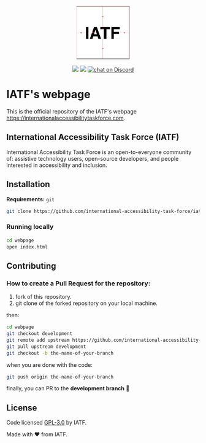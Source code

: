 <p align="center">
    <img src="https://github.com/international-accessibility-task-force/iatf-webpage/blob/master/assets/images/logo-center-rules-black-and-white.png"
        height="138">
</p>
<p align="center">
    <a href="https://github.com/international-accessibility-task-force/iatf-webpage/graphs/contributors" alt="Contributors">
        <img src="https://img.shields.io/github/contributors/international-accessibility-task-force/iatf-webpage" /></a>
    <a href="https://github.com/international-accessibility-task-force/iatf-webpage/pulse" alt="Activity">
        <img src="https://img.shields.io/github/commit-activity/m/international-accessibility-task-force/iatf-webpage" /></a>
    <a href="https://discord.gg/D8brSJSpaZ">
        <img src="https://img.shields.io/discord/1014599739230130267?logo=discord"
            alt="chat on Discord"></a>
</p>

# IATF's webpage

This is the official repository of the IATF's webpage https://internationalaccessibilitytaskforce.com.

## International Accessibility Task Force (IATF)

International Accessibility Task Force is an open-to-everyone community of: assistive technology users, open-source developers, and people interested in accessibility and inclusion.

## Installation

**Requirements:** `git`

```sh
git clone https://github.com/international-accessibility-task-force/iatf-webpage.git
```

### Running locally

```sh
cd webpage
open index.html
```

## Contributing

### How to create a Pull Request for the repository:

1. fork of this repository.
1. git clone of the forked repository on your local machine.

then:
```sh
cd webpage
git checkout development
git remote add upstream https://github.com/international-accessibility-task-force/iatf-webpage.git
git pull upstream development
git checkout -b the-name-of-your-branch
```

when you are done with the code:

```sh
git push origin the-name-of-your-branch
```

finally, you can PR to the **development branch** 🎉


## License
Code licensed [GPL-3.0](https://choosealicense.com/licenses/gpl-3.0/) by IATF.

Made with ❤️ from IATF.
